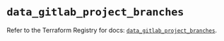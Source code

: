 # `data_gitlab_project_branches`

Refer to the Terraform Registry for docs: [`data_gitlab_project_branches`](https://registry.terraform.io/providers/gitlabhq/gitlab/16.7.0/docs/data-sources/project_branches).
